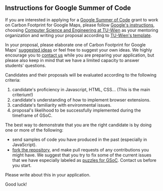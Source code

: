 ## Instructions for Google Summer of Code

If you are interested in applying for a [Google Summer of Code](http://www.google-melange.com/gsoc/homepage/google/gsoc2015) grant to work on Carbon Footprint for Google Maps, please follow [Google's instructions](http://www.google-melange.com/gsoc/document/show/gsoc_program/google/gsoc2014/help_page#4._How_does_a_student_apply), choosing [Computer Science and Engineering at TU-Wien](http://www.iue.tuwien.ac.at/cse/index.php/gsoc.html) as your mentoring organization and writing your proposal according to [TU-Wien's template](http://www.iue.tuwien.ac.at/cse/index.php/gsoc/2015/how-to-apply.html).

In your proposal, please elaborate one of Carbon Footprint for Google Maps' [suggested ideas](http://www.iue.tuwien.ac.at/cse/index.php/gsoc.html) or feel free to suggest your own ideas. We highly encourage you to [contact us](https://groups.google.com/forum/#!forum/cse-tuwien-gsoc15/join) while you are preparing your application, but please also keep in mind that we have a limited capacity to answer students' questions.

Candidates and their proposals will be evaluated according to the following criteria:

 1. candidate's proficiency in Javascript, HTML, CSS... (This is the main criterium!)
 2. candidate's understanding of how to implement browser extensions.
 3. candidate's familiarity with environmental issues.
 4. proposal's likelihood to be successfully implemented during the timeframe of GSoC.
  

The best way to demonstrate that you are the right candidate is by doing one or more of the following:

* send samples of code you have produced in the past (especially in JavaScript).
* [fork the repository](https://github.com/OiWorld/CarbonFootprintGoogleMaps), and make pull requests of any contributions you might have. We suggest that you try to fix some of the current issues that we have especially labeled as [puzzles for GSoC](https://github.com/OiWorld/CarbonFootprintGoogleMaps/issues?labels=puzzle+for+GSoC&milestone=&page=1&state=open). Contact us before you start.   


Please write about this in your application.


Good luck!